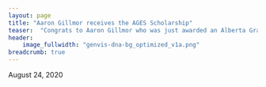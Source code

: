 ```yaml
---
layout: page
title: "Aaron Gillmor receives the AGES Scholarship"
teaser:  "Congrats to Aaron Gillmor who was just awarded an Alberta Graduate Excellence Scholarship!"
header:
    image_fullwidth: "genvis-dna-bg_optimized_v1a.png"
breadcrumb: true
---
```

August 24, 2020
